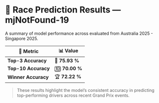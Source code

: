 # 🏁 Race Prediction Results — mjNotFound-19

A summary of model performance across evaluated from Australia 2025 - Singapore 2025.

| 🧩 Metric | 📊 Value |
|------------|-----------|
| **Top-3 Accuracy** | 🥉 **75.93 %** |
| **Top-10 Accuracy** | 🔟 **70.00 %** |
| **Winner Accuracy** | 🏆 **72.22 %** |

> These results highlight the model’s consistent accuracy in predicting top-performing drivers across recent Grand Prix events.
